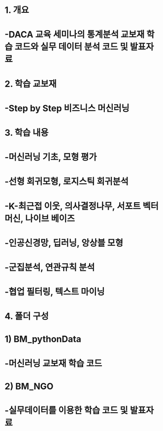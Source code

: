 # 1. 개요
# -DACA 교육 세미나의 통계분석 교보재 학습 코드와 실무 데이터 분석 코드 및 발표자료
#
# 2. 학습 교보재
# -Step by Step 비즈니스 머신러닝
#
# 3. 학습 내용
# -머신러닝 기초, 모형 평가
# -선형 회귀모형, 로지스틱 회귀분석
# -K-최근접 이웃, 의사결정나무, 서포트 벡터 머신, 나이브 베이즈
# -인공신경망, 딥러닝, 앙상블 모형
# -군집분석, 연관규칙 분석
# -협업 필터링, 텍스트 마이닝
#
# 4. 폴더 구성
# 1) BM_pythonData
# -머신러닝 교보재 학습 코드
# 2) BM_NGO
# -실무데이터를 이용한 학습 코드 및 발표자료

